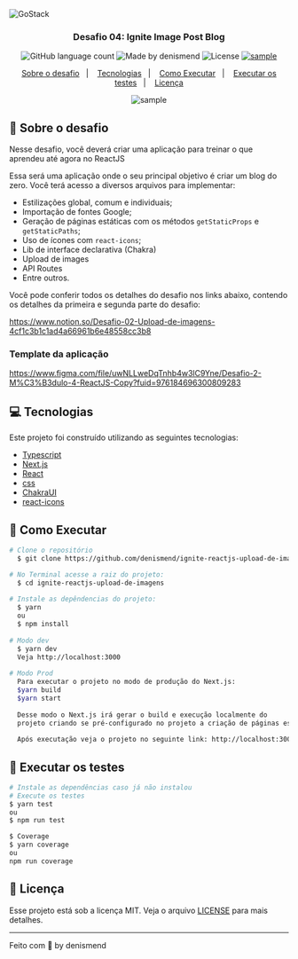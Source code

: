 <img alt="GoStack" src="https://repository-images.githubusercontent.com/346402665/17e19380-840e-11eb-86b6-5475e99b6392" />

<h3 align="center">
  Desafio 04: Ignite Image Post Blog
</h3>

<p align="center">
  <img alt="GitHub language count" src="https://img.shields.io/github/languages/count/denismend/ignite-reactjs-upload-de-imagens?color=%2304D361">

  <img alt="Made by denismend" src="https://img.shields.io/badge/made%20by-denismend-%2304D361">

  <img alt="License" src="https://img.shields.io/badge/license-MIT-%2304D361">

  <a href="https://github.com/Rocketseat/bootcamp-gostack-desafios/stargazers">
    <img alt="sample" src="https://img.shields.io/github/stars/denismend/gostack-fundamentos-reactjs?style=social">
  </a>
</p>

<p align="center">
  <a href="#rocket-sobre-o-desafio">Sobre o desafio</a>&nbsp;&nbsp;&nbsp;|&nbsp;&nbsp;&nbsp;
  <a href="#computer-tecnologias">Tecnologias</a>&nbsp;&nbsp;&nbsp;|&nbsp;&nbsp;&nbsp;
  <a href="#construction_worker-como-executar">Como Executar</a>&nbsp;&nbsp;&nbsp;|&nbsp;&nbsp;&nbsp;
  <a href="#test_tube-executar-os-testes">Executar os testes</a>&nbsp;&nbsp;&nbsp;|&nbsp;&nbsp;&nbsp;
  <a href="#memo-licença">Licença</a>
</p>

<p align="center">
  <img src=".github/sample.gif" alt="sample"/>
</p>

## :rocket: Sobre o desafio

Nesse desafio, você deverá criar uma aplicação para treinar o que aprendeu até agora no ReactJS

Essa será uma aplicação onde o seu principal objetivo é criar um blog do zero. Você terá acesso a diversos arquivos para implementar:

- Estilizações global, comum e individuais;
- Importação de fontes Google;
- Geração de páginas estáticas com os métodos `getStaticProps` e `getStaticPaths`;
- Uso de ícones com `react-icons`;
- Lib de interface declarativa (Chakra)
- Upload de images
- API Routes
- Entre outros.

Você pode conferir todos os detalhes do desafio nos links abaixo, contendo os detalhes da primeira e segunda parte do desafio:

https://www.notion.so/Desafio-02-Upload-de-imagens-4cf1c3b1c1ad4a66961b6e48558cc3b8

### Template da aplicação

https://www.figma.com/file/uwNLLweDqTnhb4w3lC9Yne/Desafio-2-M%C3%B3dulo-4-ReactJS-Copy?fuid=976184696300809283

## :computer: Tecnologias
Este projeto foi construído utilizando as seguintes tecnologias:

* [Typescript](https://www.typescriptlang.org/)
* [Next.js](https://nextjs.org/)
* [React](https://reactjs.org/)
* [css](https://www.w3schools.com/css/)
* [ChakraUI](https://chakra-ui.com/)
* [react-icons](https://react-icons.github.io/react-icons/)


## :construction_worker: Como Executar
```bash
# Clone o repositório
  $ git clone https://github.com/denismend/ignite-reactjs-upload-de-imagens.git

# No Terminal acesse a raiz do projeto:
  $ cd ignite-reactjs-upload-de-imagens
  
# Instale as depêndencias do projeto:
  $ yarn
  ou 
  $ npm install
   
# Modo dev
  $ yarn dev
  Veja http://localhost:3000
  
# Modo Prod
  Para executar o projeto no modo de produção do Next.js:
  $yarn build
  $yarn start
  
  Desse modo o Next.js irá gerar o build e execução localmente do 
  projeto criando se pré-configurado no projeto a criação de páginas estáticas
  
  Após executação veja o projeto no seguinte link: http://localhost:3000
```

## :test_tube: Executar os testes
```bash
# Instale as dependências caso já não instalou
# Execute os testes
$ yarn test
ou
$ npm run test

$ Coverage
$ yarn coverage
ou 
npm run coverage
```

## :memo: Licença

Esse projeto está sob a licença MIT. Veja o arquivo [LICENSE](LICENSE) para mais detalhes.

---

Feito com 💜 by denismend
